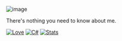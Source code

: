 
![image](https://media.discordapp.net/attachments/1053336913978851340/1053640672453865522/Summer_Studios_Logo8.png?width=300&height=150)

There's nothing you need to know about me.

[![Love](https://forthebadge.com/images/badges/built-with-love.svg)]() [![C#](https://forthebadge.com/images/badges/made-with-c-sharp.svg)]() [![Stats](https://forthebadge.com/images/badges/0-percent-optimized.svg)]()
